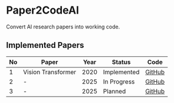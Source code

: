 # Paper2CodeAI

Convert AI research papers into working code.

## Implemented Papers

| No | Paper | Year | Status | Code |
|----|-------|------|--------|------|
| 1  | Vision Transformer | 2020 |  Implemented | [GitHub](https://github.com/ppxyn1) |
| 2  | - | 2025 |  In Progress | [GitHub](https://github.com/ppxyn1) |
| 3  | - | 2025 | Planned | [GitHub](https://github.com/ppxyn1) |
